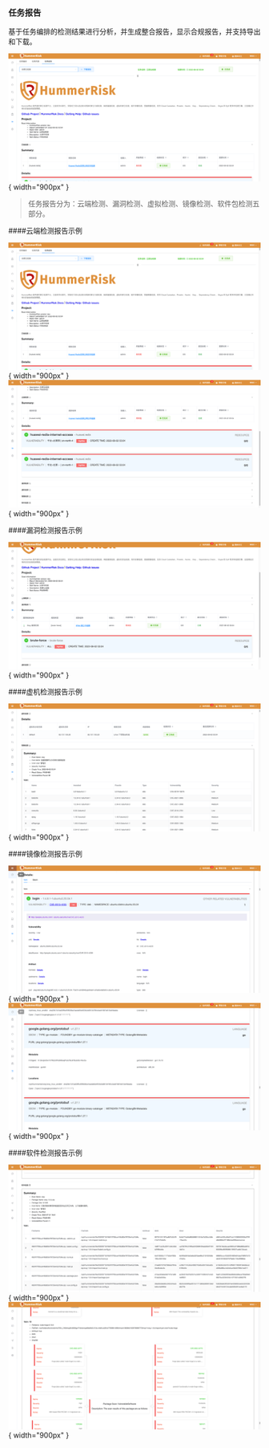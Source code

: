 ### 任务报告

基于任务编排的检测结果进行分析，并生成整合报告，显示合规报告，并支持导出和下载。

![任务报告](../img/user/task2.png){ width="900px" }

> 任务报告分为：云端检测、漏洞检测、虚拟检测、镜像检测、软件包检测五部分。

####云端检测报告示例

![任务报告](../img/user/task2.png){ width="900px" }
![任务报告](../img/user/task3.png){ width="900px" }

####漏洞检测报告示例

![任务报告](../img/user/task4.png){ width="900px" }

####虚机检测报告示例

![任务报告](../img/user/task5.png){ width="900px" }

####镜像检测报告示例

![任务报告](../img/user/task6.png){ width="900px" }
![任务报告](../img/user/task7.png){ width="900px" }

####软件检测报告示例

![任务报告](../img/user/task8.png){ width="900px" }
![任务报告](../img/user/task9.png){ width="900px" }
